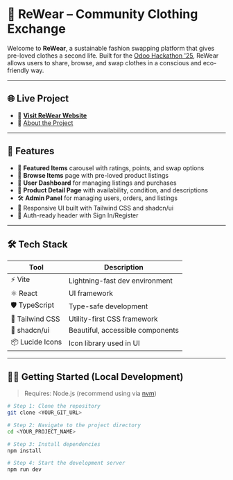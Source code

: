 # 👚 ReWear – Community Clothing Exchange

Welcome to **ReWear**, a sustainable fashion swapping platform that gives pre-loved clothes a second life. Built for the [Odoo Hackathon '25](https://nova.dev/projects/04b1345c-dfc7-44f7-8f87-69d9ee5722bc), ReWear allows users to share, browse, and swap clothes in a conscious and eco-friendly way.

---

## 🌐 Live Project

- 🚀 [**Visit ReWear Website**](https://rewear01.vercel.app)
- 📄 [About the Project](https://rewear01.vercel.app/about)
---

## 🚀 Features

- 🌟 **Featured Items** carousel with ratings, points, and swap options  
- 🔎 **Browse Items** page with pre-loved product listings  
- 👤 **User Dashboard** for managing listings and purchases  
- 🧵 **Product Detail Page** with availability, condition, and descriptions  
- 🛠️ **Admin Panel** for managing users, orders, and listings  
- 📱 Responsive UI built with Tailwind CSS and shadcn/ui  
- 🔐 Auth-ready header with Sign In/Register  

---

## 🛠 Tech Stack

| Tool            | Description                       |
|-----------------|-----------------------------------|
| ⚡ Vite          | Lightning-fast dev environment    |
| ⚛️ React         | UI framework                      |
| 🛡 TypeScript    | Type-safe development             |
| 🎨 Tailwind CSS  | Utility-first CSS framework       |
| 🌱 shadcn/ui     | Beautiful, accessible components  |
| 📦 Lucide Icons | Icon library used in UI           |

---

## 🧑‍💻 Getting Started (Local Development)

> Requires: Node.js (recommend using via [nvm](https://github.com/nvm-sh/nvm))

```bash
# Step 1: Clone the repository
git clone <YOUR_GIT_URL>

# Step 2: Navigate to the project directory
cd <YOUR_PROJECT_NAME>

# Step 3: Install dependencies
npm install

# Step 4: Start the development server
npm run dev
